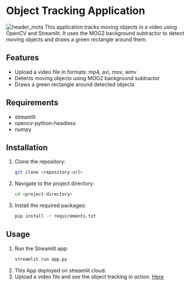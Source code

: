 # Object Tracking Application

![header_mots](https://github.com/user-attachments/assets/5b488311-0c3f-49ce-9e97-4fa165fed050)
This application tracks moving objects in a video using OpenCV and Streamlit. It uses the MOG2 background subtractor to detect moving objects and draws a green rectangle around them.

## Features

- Upload a video file in formats: mp4, avi, mov, wmv
- Detects moving objects using MOG2 background subtractor
- Draws a green rectangle around detected objects

## Requirements

- streamlit
- opencv-python-headless
- numpy

## Installation

1. Clone the repository:
   ```sh
   git clone <repository-url>
   ```
2. Navigate to the project directory:
   ```sh
   cd <project-directory>
   ```
3. Install the required packages:
   ```sh
   pip install -r requirements.txt
   ```

## Usage

1. Run the Streamlit app:
   ```sh
   streamlit run app.py
   ```
2. This App deployed on streamlit cloud.
3. Upload a video file and see the object tracking in action. [Here](https://objecttrackingproject-kstdyk8i2kggsbqhx7a7bw.streamlit.app/)
